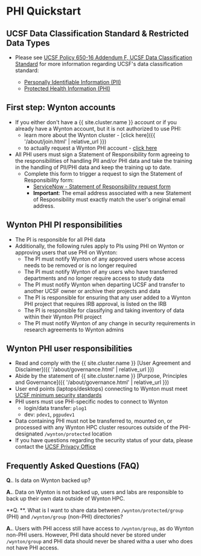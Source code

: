 # PHI Quickstart

## UCSF Data Classification Standard & Restricted Data Types

- Please see [UCSF Policy 650-16 Addendum F, UCSF Data Classification Standard](https://it.ucsf.edu/standard-guideline/ucsf-policy-650-16-addendum-f-ucsf-data-classification-standard) for more information regarding UCSF's data classification standard:

  - [Personally Identifiable Information (PII)](https://it.ucsf.edu/standard-guideline/ucsf-policy-650-16-addendum-f-ucsf-data-classification-standard#PII)
  - [Protected Health Information (PHI)](https://it.ucsf.edu/standard-guideline/ucsf-policy-650-16-addendum-f-ucsf-data-classification-standard#phi)


## First step: Wynton accounts

- If you either don't have a {{ site.cluster.name }} account or if you already have a Wynton account, but it is not authorized to use PHI:
  - learn more about the Wynton cluster - [click here]({{ '/about/join.html' | relative_url }})
  - to actually request a Wynton PHI account - [click here](https://ucsf.service-now.com/ucsfit?id=ucsf_sc_cat_item&sys_id=68f9651f1bf47c50683e0ed8624bcbac&sysparm_category=40c0305b7b92d000e2dc8180984d4d9f)
- All PHI users must sign a Statement of Responsibility form agreeing to the responsibilities of handling PII and/or PHI data and take the training in the handling of PII/PHI data and keep the training up to date.
  - Complete this form to trigger a request to sign the Statement of Responsibility form:
    - [ServiceNow - Statement of Responsibility request form](https://ucsf.service-now.com/ucsfit?id=ucsf_sc_cat_item&sys_id=41a561fe2b255200d23a308505da1505&sysparm_category=7886c3cf2beab98019d7c71317da1598)
    - **Important**: The email address associated with a new Statement of Responsibility must exactly match the user's original email address.

## Wynton PHI PI responsibilities

- The PI is responsible for all PHI data
- Additionally, the following rules apply to PIs using PHI on Wynton or approving users that use PHI on Wynton:
  - The PI must notify Wynton of any approved users whose access needs to be removed or is no longer required
  - The PI must notify Wynton of any users who have transferred departments and no longer require access to study data
  - The PI must notify Wynton when departing UCSF and transfer to another UCSF owner or archive their projects and data
  - The PI is responsible for ensuring that any user added to a Wynton PHI project that requires IRB approval, is listed on the IRB
  - The PI is responsible for classifying and taking inventory of data within their Wynton PHI project 
  - The PI must notify Wynton of any change in security requirements in research agreements to Wynton admins

## Wynton PHI user responsibilities

- Read and comply with the {{ site.cluster.name }} [User Agreement and Disclaimer]({{ '/about/governance.html' | relative_url }})
- Abide by the statement of {{ site.cluster.name }} [Purpose, Principles and Governance]({{ '/about/governance.html' | relative_url }})
- User end points (laptops/desktops) connecting to Wynton must meet [UCSF minimum security standards](https://it.ucsf.edu/standard-guideline/ucsf-650-16-addendum-b-ucsf-minimum-security-standards-electronic-information)
- PHI users must use PHI-specific nodes to connect to Wynton
  - login/data transfer: `plog1`
  - dev: `pdev1`, `pgpudev1`
- Data containing PHI must not be transferred to, mounted on, or processed with any Wynton HPC cluster resources outside of the PHI-designated `/wynton/protected` location
- If you have questions regarding the security status of your data, please contact the [UCSF Privacy Office](https://hipaa.ucsf.edu/)

## Frequently Asked Questions (FAQ)

**Q.**. Is data on Wynton backed up?

**A.**. Data on Wynton is not backed up, users and labs are responsible to back up their own data outside of Wynton HPC.

**Q. **. What is I want to share data between `/wynton/protected/group` (PHI) and `/wynton/group` (non-PHI) directories?

**A.**. Users with PHI access still have access to `/wynton/group`, as do Wynton non-PHI users. However, PHI data should never be stored under `/wynton/group` and PHI data should never be shared witha a user who does not have PHI access.
